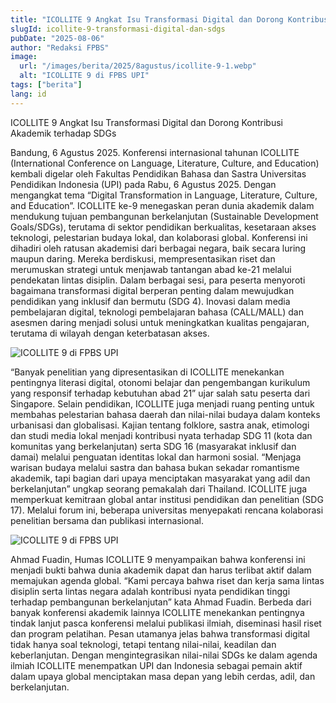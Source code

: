 ```yaml
---
title: "ICOLLITE 9 Angkat Isu Transformasi Digital dan Dorong Kontribusi Akademik terhadap SDGs"
slugId: icollite-9-transformasi-digital-dan-sdgs
pubDate: "2025-08-06"
author: "Redaksi FPBS"
image:
  url: "/images/berita/2025/8agustus/icollite-9-1.webp"
  alt: "ICOLLITE 9 di FPBS UPI"
tags: ["berita"]
lang: id
---
```


<!-- :::carousel
{ "heightMobile": 320, "heightDesktop": 540, "objectFit": "cover", "intervalMs": 8000 }
/images/berita/2025/8agustus/icollite-9/1.webp|Suasana ICOLLITE 9
/images/berita/2025/8agustus/icollite-9/2.webp|Sesi plenary & presentasi
/images/berita/2025/8agustus/icollite-9/3.webp|Peserta konferensi dari berbagai negara
::: -->

ICOLLITE 9 Angkat Isu Transformasi Digital dan Dorong Kontribusi Akademik terhadap SDGs
 
Bandung, 6 Agustus 2025. Konferensi internasional tahunan ICOLLITE (International Conference on Language, Literature, Culture, and Education) kembali digelar oleh Fakultas Pendidikan Bahasa dan Sastra Universitas Pendidikan Indonesia (UPI) pada Rabu, 6 Agustus 2025. Dengan mengangkat tema “Digital Transformation in Language, Literature, Culture, and Education”. ICOLLITE ke-9 menegaskan peran dunia akademik dalam mendukung tujuan pembangunan berkelanjutan (Sustainable Development Goals/SDGs), terutama di sektor pendidikan berkualitas, kesetaraan akses teknologi, pelestarian budaya lokal, dan kolaborasi global.
Konferensi ini dihadiri oleh ratusan akademisi dari berbagai negara, baik secara luring maupun daring. Mereka berdiskusi, mempresentasikan riset dan merumuskan strategi untuk menjawab tantangan abad ke-21 melalui pendekatan lintas disiplin. Dalam berbagai sesi, para peserta menyoroti bagaimana transformasi digital berperan penting dalam mewujudkan pendidikan yang inklusif dan bermutu (SDG 4). Inovasi dalam media pembelajaran digital, teknologi pembelajaran bahasa (CALL/MALL) dan asesmen daring menjadi solusi untuk meningkatkan kualitas pengajaran, terutama di wilayah dengan keterbatasan akses.

![ICOLLITE 9 di FPBS UPI](/images/berita/2025/8agustus/icollite-9-2.webp)

 
“Banyak penelitian yang dipresentasikan di ICOLLITE menekankan pentingnya literasi digital, otonomi belajar dan pengembangan kurikulum yang responsif terhadap kebutuhan abad 21” ujar salah satu peserta dari Singapore.
Selain pendidikan, ICOLLITE juga menjadi ruang penting untuk membahas pelestarian bahasa daerah dan nilai-nilai budaya dalam konteks urbanisasi dan globalisasi. Kajian tentang folklore, sastra anak, etimologi dan studi media lokal menjadi kontribusi nyata terhadap SDG 11 (kota dan komunitas yang berkelanjutan) serta SDG 16 (masyarakat inklusif dan damai) melalui penguatan identitas lokal dan harmoni sosial.
“Menjaga warisan budaya melalui sastra dan bahasa bukan sekadar romantisme akademik, tapi bagian dari upaya menciptakan masyarakat yang adil dan berkelanjutan” ungkap seorang pemakalah dari Thailand.
ICOLLITE juga memperkuat kemitraan global antar institusi pendidikan dan penelitian (SDG 17). Melalui forum ini, beberapa universitas menyepakati rencana kolaborasi penelitian bersama dan publikasi internasional.

![ICOLLITE 9 di FPBS UPI](/images/berita/2025/8agustus/icollite-9-3.webp)
 
Ahmad Fuadin, Humas ICOLLITE 9 menyampaikan bahwa konferensi ini menjadi bukti bahwa dunia akademik dapat dan harus terlibat aktif dalam memajukan agenda global.
“Kami percaya bahwa riset dan kerja sama lintas disiplin serta lintas negara adalah kontribusi nyata pendidikan tinggi terhadap pembangunan berkelanjutan” kata Ahmad Fuadin.
Berbeda dari banyak konferensi akademik lainnya ICOLLITE menekankan pentingnya tindak lanjut pasca konferensi melalui publikasi ilmiah, diseminasi hasil riset dan program pelatihan. Pesan utamanya jelas bahwa transformasi digital tidak hanya soal teknologi, tetapi tentang nilai-nilai, keadilan dan keberlanjutan. Dengan mengintegrasikan nilai-nilai SDGs ke dalam agenda ilmiah ICOLLITE menempatkan UPI dan Indonesia sebagai pemain aktif dalam upaya global menciptakan masa depan yang lebih cerdas, adil, dan berkelanjutan.
